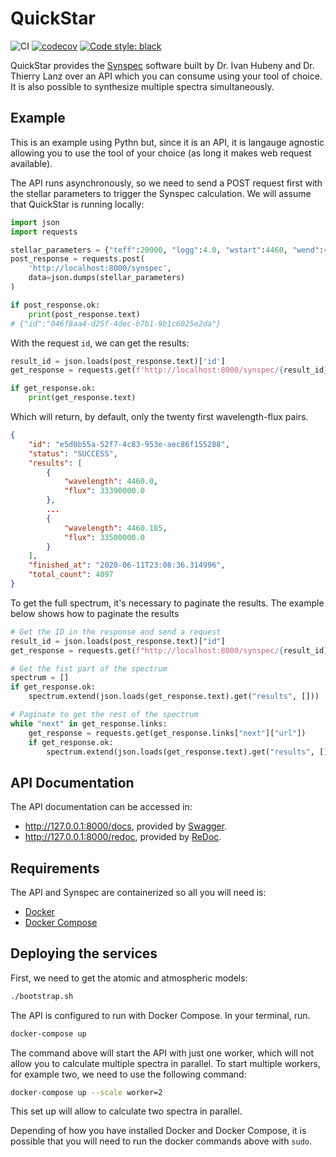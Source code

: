 # QuickStar

![CI](https://github.com/gabraganca/quickstar/workflows/CI/badge.svg)
[![codecov](https://codecov.io/gh/gabraganca/quickstar/branch/master/graph/badge.svg)](https://codecov.io/gh/gabraganca/quickstar)
[![Code style: black](https://img.shields.io/badge/code%20style-black-000000.svg)](https://github.com/psf/black)

QuickStar provides the [Synspec][synspec-website] software built by Dr. Ivan Hubeny and Dr. Thierry Lanz over an API which you can consume using your tool of choice. It is also possible to synthesize multiple spectra simultaneously.

[synspec-website]: http://tlusty.oca.eu/Synspec49/synspec.html

## Example

This is an example using Pythn but, since it is an API, it is langauge agnostic allowing you to use the tool of your choice (as long it makes web request available).

The API runs asynchronously, so we need to send a POST request first with the stellar parameters to trigger the Synspec calculation. We will assume that QuickStar is running locally:

```python
import json
import requests

stellar_parameters = {"teff":20000, "logg":4.0, "wstart":4460, "wend":4500}
post_response = requests.post(
    'http://localhost:8000/synspec',
    data=json.dumps(stellar_parameters)
)

if post_response.ok:
    print(post_response.text)
# {"id":"046f8aa4-d25f-4dec-b7b1-9b1c6025e2da"}
```

With the request `id`, we can get the results:

```python
result_id = json.loads(post_response.text)['id']
get_response = requests.get(f'http://localhost:8000/synspec/{result_id}')

if get_response.ok:
    print(get_response.text)
```

Which will return, by default, only the twenty first wavelength-flux pairs.

```json
{
    "id": "e5d0b55a-52f7-4c83-953e-aec86f155288",
    "status": "SUCCESS",
    "results": [
        {
            "wavelength": 4460.0,
            "flux": 33390000.0
        },
        ...
        {
            "wavelength": 4460.185,
            "flux": 33500000.0
        }
    ],
    "finished_at": "2020-06-11T23:08:36.314996",
    "total_count": 4097
}
```

To get the full spectrum, it's necessary to paginate the results. The example below shows how to paginate the results

```python
# Get the ID in the response and send a request
result_id = json.loads(post_response.text)["id"]
get_response = requests.get(f"http://localhost:8000/synspec/{result_id}")

# Get the fist part of the spectrum
spectrum = []
if get_response.ok:
    spectrum.extend(json.loads(get_response.text).get("results", []))

# Paginate to get the rest of the spectrum
while "next" in get_response.links:
    get_response = requests.get(get_response.links["next"]["url"])
    if get_response.ok:
        spectrum.extend(json.loads(get_response.text).get("results", []))
```

## API Documentation

The API documentation can be accessed in:

* <http://127.0.0.1:8000/docs>, provided by [Swagger][api-swagger].
* <http://127.0.0.1:8000/redoc>, provided by [ReDoc][api-redoc].

[api-swagger]: https://github.com/swagger-api/swagger-ui
[api-redoc]: https://github.com/Redocly/redoc

## Requirements

The API and Synspec are containerized so all you will need is:

* [Docker][docker-install]
* [Docker Compose][docker-compose-install]

[docker-install]: https://docs.docker.com/get-docker/
[docker-compose-install]: https://docs.docker.com/compose/install/

## Deploying the services

First, we need to get the atomic and atmospheric models:

```bash
./bootstrap.sh
```

The API is configured to run with Docker Compose. In your terminal, run.

```bash
docker-compose up
```

The command above will start the API with just one worker, which will not allow you to calculate multiple spectra in parallel. To start multiple workers, for example two, we need to use the following command:

```bash
docker-compose up --scale worker=2
```

This set up will allow to calculate two spectra in parallel.

Depending of how you have installed Docker and Docker Compose, it is possible that you will need to run the docker commands above with `sudo`.
